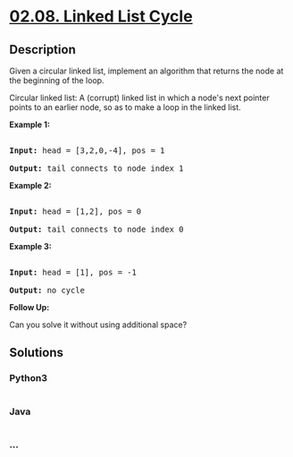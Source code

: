 # [02.08. Linked List Cycle](https://leetcode-cn.com/problems/linked-list-cycle-lcci)

## Description
<p>Given a circular linked list, implement an algorithm that returns the node at the beginning of the loop.</p>

<p>Circular linked list: A (corrupt) linked list in which a node&#39;s next pointer points to an earlier node, so as to make a loop in the linked list.</p>

<p><strong>Example 1: </strong></p>

<pre>
<strong>Input: </strong>head = [3,2,0,-4], pos = 1
<strong>Output: </strong>tail connects to node index 1</pre>

<p><strong>Example 2: </strong></p>

<pre>
<strong>Input: </strong>head = [1,2], pos = 0
<strong>Output: </strong>tail connects to node index 0</pre>

<p><strong>Example 3: </strong></p>

<pre>
<strong>Input: </strong>head = [1], pos = -1
<strong>Output: </strong>no cycle</pre>

<p><strong>Follow Up: </strong><br />
Can you solve it without using additional space?</p>



## Solutions


### Python3

```python

```

### Java

```java

```

### ...
```

```
